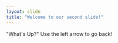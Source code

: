 ```yaml
---
layout: slide
title: "Welcome to our second slide!"
---
```

"What's Up?"
Use the left arrow to go back!
